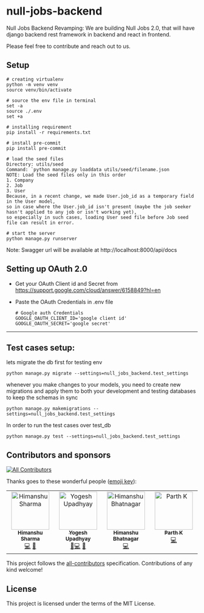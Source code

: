 # null-jobs-backend
Null Jobs Backend Revamping: We are building Null Jobs 2.0, that will have django backend rest framework in backend and react in frontend.

Please feel free to contribute and reach out to us.

## Setup
```
# creating virtualenv
python -m venv venv
source venv/bin/activate

# source the env file in terminal
set -a
source ./.env
set +a

# installing requirement
pip install -r requirements.txt

# install pre-commit
pip install pre-commit

# load the seed files
Directory: utils/seed
Command: `python manage.py loaddata utils/seed/filename.json
NOTE: Load the seed files only in this order
1. Company
2. Job
3. User
Because, in a recent change, we made User.job_id as a temporary field in the User model,
so in case where the User.job_id isn't present (maybe the job seeker hasn't applied to any job or isn't working yet),
so especially in such cases, loading User seed file before Job seed file can result in error.

# start the server
python manage.py runserver
```

Note: Swagger url will be available at
http://localhost:8000/api/docs

## Setting up OAuth 2.0
- Get your OAuth Client id and Secret from
https://support.google.com/cloud/answer/6158849?hl=en

- Paste the OAuth Credentials in .env file
  ```
  # Google auth Credentials
  GOOGLE_OAUTH_CLIENT_ID='google client id'
  GOOGLE_OAUTH_SECRET='google secret'
  ```

<hr>

## Test cases setup:

lets migrate the db first for testing env
<br>
```
python manage.py migrate --settings=null_jobs_backend.test_settings
```


whenever you make changes to your models, you need to create new migrations and apply them to both your development and testing databases to keep the schemas in sync
```
python manage.py makemigrations --settings=null_jobs_backend.test_settings
```

In order to run the test cases over test_db
```
python manage.py test --settings=null_jobs_backend.test_settings
```

## Contributors and sponsors

<!-- ALL-CONTRIBUTORS-BADGE:START - Do not remove or modify this section -->
[![All Contributors](https://img.shields.io/badge/all_contributors-4-orange.svg?style=flat-square)](#contributors-)
<!-- ALL-CONTRIBUTORS-BADGE:END -->

Thanks goes to these wonderful people
([emoji key](https://allcontributors.org/docs/en/emoji-key)):

<!-- ALL-CONTRIBUTORS-LIST:START - Do not remove or modify this section -->
<!-- prettier-ignore-start -->
<!-- markdownlint-disable -->
<table>
  <tbody>
    <tr>
      <td align="center" valign="top" width="14.28%"><a href="https://github.com/hims1911"><img src="https://avatars.githubusercontent.com/u/26831864?v=4?s=100" width="100px;" alt="Himanshu Sharma"/><br /><sub><b>Himanshu Sharma</b></sub></a><br /><a href="https://github.com/null-open-security-community/null-jobs-backend-2.0/commits/main/?author=hims1911" title="Code">💻</a> <a href="https://github.com/null-open-security-community/null-jobs-backend-2.0/commits/main/?author=hims1911" title="Documentation">📖</a></td>
      <td align="center" valign="top" width="14.28%"><a href="https://yogeshupadhyay.netlify.app/"><img src="https://avatars.githubusercontent.com/u/53992168?v=4?s=100" width="100px;" alt="Yogesh Upadhyay"/><br /><sub><b>Yogesh Upadhyay</b></sub></a><br /><a href="https://github.com/yezz123/authx/issues?q=author%3AYogeshUpdhyay" title="Bug reports">🐛</a><a href="https://github.com/null-open-security-community/null-jobs-backend-2.0/commits/main/?author=YogeshUpdhyay" title="Code">💻</a> <a href="https://github.com/null-open-security-community/null-jobs-backend-2.0/commits/main/?author=YogeshUpdhyay" title="Documentation">📖</a></td>
      <td align="center" valign="top" width="14.28%"><a href="https://github.com/Himan10"><img src="https://avatars.githubusercontent.com/u/33115688?v=4?s=100" width="100px;" alt="Himanshu Bhatnagar"/><br /><sub><b>Himanshu Bhatnagar</b></sub></a><br /><a href="https://github.com/null-open-security-community/null-jobs-backend-2.0/commits/main/?author=Himan10" title="Code">💻</a></td>
      <td align="center" valign="top" width="14.28%"><a href="https://github.com/Parth858"><img src="https://avatars.githubusercontent.com/u/87690475?v=4?s=100" width="100px;" alt="Parth K"/><br /><sub><b>Parth K</b></sub></a><br /><a href="https://github.com/null-open-security-community/null-jobs-backend-2.0/commits/main/?author=Parth858" title="Code">💻</a></td>
    </tr>
  </tbody>
</table>

<!-- markdownlint-restore -->
<!-- prettier-ignore-end -->

<!-- ALL-CONTRIBUTORS-LIST:END -->

<!-- ALL-CONTRIBUTORS-LIST:START - Do not remove or modify this section -->
<!-- prettier-ignore-start -->
<!-- markdownlint-disable -->

<!-- markdownlint-restore -->
<!-- prettier-ignore-end -->

<!-- ALL-CONTRIBUTORS-LIST:END -->

This project follows the
[all-contributors](https://github.com/all-contributors/all-contributors)
specification. Contributions of any kind welcome!

## License

This project is licensed under the terms of the MIT License.